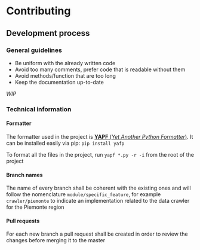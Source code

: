 # Contributing

## Development process

### General guidelines

* Be uniform with the already written code
* Avoid too many comments, prefer code that is readable without them
* Avoid methods/function that are too long
* Keep the documentation up-to-date

*WIP*

### Technical information

#### Formatter

The formatter used in the project is [**YAPF** (*Yet Another Python Formatter*)](https://github.com/google/yapf). It can be installed easily via pip: `pip install yafp`

To format all the files in the project, run `yapf *.py -r -i` from the root of the project

#### Branch names

The name of every branch shall be coherent with the existing ones and will follow the nomenclature `module/specific_feature`, for example `crawler/piemonte` to indicate an implementation related to the data crawler for the Piemonte region

#### Pull requests

For each new branch a pull request shall be created in order to review the changes before merging it to the master
